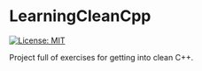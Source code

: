 # LearningCleanCpp

[![License: MIT](https://img.shields.io/badge/License-MIT-yellow.svg)](https://opensource.org/licenses/MIT)

Project full of exercises for getting into clean C++.
